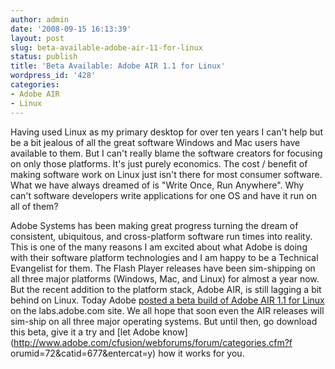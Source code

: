 ```yaml
---
author: admin
date: '2008-09-15 16:13:39'
layout: post
slug: beta-available-adobe-air-11-for-linux
status: publish
title: 'Beta Available: Adobe AIR 1.1 for Linux'
wordpress_id: '428'
categories:
- Adobe AIR
- Linux
---
```


Having used Linux as my primary desktop for over ten years I can't help but be
a bit jealous of all the great software Windows and Mac users have available
to them. But I can't really blame the software creators for focusing on only
those platforms. It's just purely economics. The cost / benefit of making
software work on Linux just isn't there for most consumer software. What we
have always dreamed of is "Write Once, Run Anywhere". Why can't software
developers write applications for one OS and have it run on all of them?

Adobe Systems has been making great progress turning the dream of consistent,
ubiquitous, and cross-platform software run times into reality. This is one of
the many reasons I am excited about what Adobe is doing with their software
platform technologies and I am happy to be a Technical Evangelist for them.
The Flash Player releases have been sim-shipping on all three major platforms
(Windows, Mac, and Linux) for almost a year now. But the recent addition to
the platform stack, Adobe AIR, is still lagging a bit behind on Linux. Today
Adobe [posted a beta build of Adobe AIR 1.1 for
Linux](http://labs.adobe.com/technologies/air/) on the labs.adobe.com site. We
all hope that soon even the AIR releases will sim-ship on all three major
operating systems. But until then, go download this beta, give it a try and
[let Adobe know](http://www.adobe.com/cfusion/webforums/forum/categories.cfm?f
orumid=72&catid=677&entercat=y) how it works for you.

